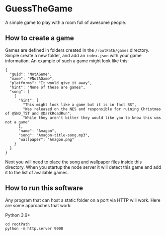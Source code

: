 # GuessTheGame
A simple game to play with a room full of awesome people.

## How to create a game
Games are defined in folders created in the `/rootPath/games` directory.  Simple create a new folder, and add an `index.json` with your game information.  An example of such a game might look like this:

    {
      "guid": "NotAGame",
      "name": "#NotAGame",
      "platforms": "It would give it away",
      "hint": "None of these are games",
      "song": [
        {
          "hint": [
            "This might look like a game but it is in fact BS",
            "Was released on the NES and responsible for ruining Christmas of @SND_TST and @DarkRoadRun",
            "While they aren't bitter they would like you to know this was not a game"
          ],
          "name": "Amagon",
          "song": "Amagon-title-song.mp3",
          "wallpaper": "Amagon.png"
        }
      ]
    }

Next you will need to place the song and wallpaper files inside this directory.  When you startup the node server it will detect this game and add it to the list of available games.

## How to run this software
Any program that can host a static folder on a port via HTTP will work. Here are some approaches that work:

Python 3.6+

    cd rootPath
    python -m http.server 9000
